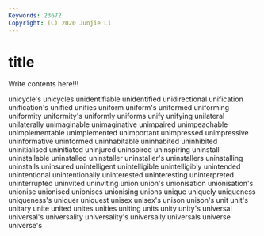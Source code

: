 ```yaml
---
Keywords: 23672
Copyright: (C) 2020 Junjie Li
---
```


# title

Write contents here!!!

unicycle's 
unicycles 
unidentifiable 
unidentified
unidirectional 
unification 
unification's 
unified 
unifies 
uniform 
uniform's 
uniformed 
uniforming 
uniformity
uniformity's 
uniformly 
uniforms 
unify 
unifying 
unilateral 
unilaterally 
unimaginable 
unimaginative 
unimpaired
unimpeachable 
unimplementable 
unimplemented 
unimportant 
unimpressed 
unimpressive 
uninformative 
uninformed 
uninhabitable 
uninhabited
uninhibited 
uninitialised 
uninitiated 
uninjured 
uninspired 
uninspiring 
uninstall 
uninstallable 
uninstalled 
uninstaller
uninstaller's 
uninstallers 
uninstalling 
uninstalls 
uninsured 
unintelligent 
unintelligible 
unintelligibly 
unintended 
unintentional
unintentionally 
uninterested 
uninteresting 
uninterpreted 
uninterrupted 
uninvited 
uninviting 
union 
union's 
unionisation
unionisation's 
unionise 
unionised 
unionises 
unionising 
unions 
unique 
uniquely 
uniqueness 
uniqueness's
uniquer 
uniquest 
unisex 
unisex's 
unison 
unison's 
unit 
unit's 
unitary 
unite
united 
unites 
unities 
uniting 
units 
unity 
unity's 
universal 
universal's 
universality
universality's 
universally 
universals 
universe 
universe's 
